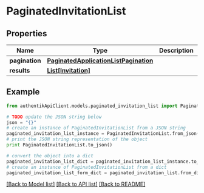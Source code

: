 # PaginatedInvitationList


## Properties
Name | Type | Description | Notes
------------ | ------------- | ------------- | -------------
**pagination** | [**PaginatedApplicationListPagination**](PaginatedApplicationListPagination.md) |  | 
**results** | [**List[Invitation]**](Invitation.md) |  | 

## Example

```python
from authentikApiClient.models.paginated_invitation_list import PaginatedInvitationList

# TODO update the JSON string below
json = "{}"
# create an instance of PaginatedInvitationList from a JSON string
paginated_invitation_list_instance = PaginatedInvitationList.from_json(json)
# print the JSON string representation of the object
print PaginatedInvitationList.to_json()

# convert the object into a dict
paginated_invitation_list_dict = paginated_invitation_list_instance.to_dict()
# create an instance of PaginatedInvitationList from a dict
paginated_invitation_list_form_dict = paginated_invitation_list.from_dict(paginated_invitation_list_dict)
```
[[Back to Model list]](../README.md#documentation-for-models) [[Back to API list]](../README.md#documentation-for-api-endpoints) [[Back to README]](../README.md)


